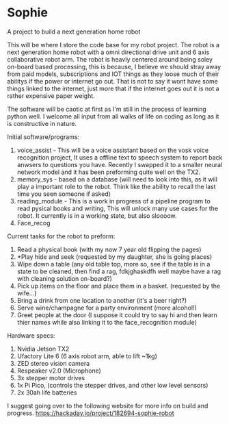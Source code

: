 # Sophie
A project to build a next generation home robot

This will be where I store the code base for my robot project. The robot is a next generation home robot with a omni directional drive unit and 6 axis collaborative robot arm. The robot is heavly centered around being soley on-board based processing, this is because, I believe we should stray away from paid models, subscriptions and IOT things as they loose much of their abilitys if the power or internet go out. That is not to say it wont have some things linked to the internet, just more that if the internet goes out it is not a rather expensive paper weight. 

The software will be caotic at first as I'm still in the process of learning python well. I welcome all input from all walks of life on coding as long as it is constructive in nature.

Initial software/programs:
1. voice_assist - This will be a voice assistant based on the vosk voice recognition project, It uses a offline text to speech system to report back anwsers to questions you have. Recently I swapped it to a smaller neural network model and it has been preforming quite well on the TX2.
2. memory_sys - based on a database (will need to look into this, as it will play a important role to the robot. Think like the ability to recall the last time you seen someone if asked) 
3. reading_module - This is a work in progress of a pipeline program to read pysical books and writing, This will unlock many use cases for the robot. It currently is in a working state, but also sloooow. 
4. Face_recog

Current tasks for the robot to preform:
1. Read a physical book (with my now 7 year old flipping the pages) 
2. *Play hide and seek (requested by my daughter, she is going places)
3. Wipe down a table (any old table top, more so, see if the table is in a state to be cleaned, then find a rag, fdkjghaskdfh well maybe have a rag with cleaning solution on-board?)
4. Pick up items on the floor and place them in a basket. (requested by the wife...) 
5. Bring a drink from one location to another (it's a beer right?)
6. Serve wine/champagne for a party environment (more alcohol!)
7. Greet people at the door (I suppose it could try to say hi and then learn thier names while also linking it to the face_recognition module)

Hardware specs:
1. Nvidia Jetson TX2
2. Ufactory Lite 6 (6 axis robot arm, able to lift ~1kg)
3. ZED stereo vision camera
4. Respeaker v2.0 (Microphone)
5. 3x stepper motor drives
6. 1x Pi Pico, (controls the stepper drives, and other low level sensors)
7. 2x 30ah life batteries 

I suggest going over to the following website for more info on build and progress. https://hackaday.io/project/182694-sophie-robot

